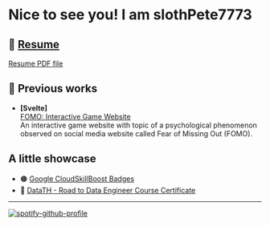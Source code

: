 # Nice to see you! I am slothPete7773

## :page_with_curl: [Resume](https://slothpete7773.github.io/)

[Resume PDF file](https://drive.google.com/file/d/1u7Srd03m_q1NDoPgFxp2VJ85ZtBpO7da/view?usp=share_link)

## :floppy_disk: Previous works

- **[Svelte]**\
[FOMO: Interactive Game Website](https://on-train.vercel.app/)\
An interactive game website with topic of a psychological phenomenon observed on social media website called Fear of Missing Out (FOMO).


<!-- ## :computer: Personal works -->

## A little showcase

- :orange_circle: [Google CloudSkillBoost Badges](https://www.cloudskillsboost.google/public_profiles/cc9e516e-1f48-4240-988c-fa3db2b8bd08)
- :red_circle: [DataTH - Road to Data Engineer Course Certificate](https://drive.google.com/file/d/1I8PhTK0cPe7V3kd5aHtma6gtTwyNpLeu/view?usp=share_link)

<!---
slothPete7773/slothPete7773 is a ✨ special ✨ repository because its `README.md` (this file) appears on your GitHub profile.
You can click the Preview link to take a look at your changes.
--->
---

[![spotify-github-profile](https://spotify-github-profile.vercel.app/api/view?uid=21ojs7wes6dzhscvfxuxw7xry&cover_image=true&theme=default&show_offline=false)](https://spotify-github-profile.vercel.app/api/view?uid=21ojs7wes6dzhscvfxuxw7xry&redirect=true)
